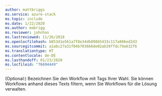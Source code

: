 ```yaml
---
author: mattbriggs
ms.service: azure-stack
ms.topic: include
ms.date: 1/22/2020
ms.author: mabrigg
ms.reviewer: johnhas
ms.lastreviewed: 11/26/2018
ms.openlocfilehash: b053d1e561a7f8e34db898b5433c117a866ed2d3
ms.sourcegitcommit: a1abc27a31f04b703666de02ab39ffdc79a632f6
ms.translationtype: HT
ms.contentlocale: de-DE
ms.lasthandoff: 01/23/2020
ms.locfileid: "76694449"
---
```

(Optional:) Bezeichnen Sie den Workflow mit Tags Ihrer Wahl. Sie können Workflows anhand dieses Texts filtern, wenn Sie Workflows für die Lösung verwalten.